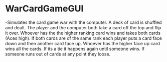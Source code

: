 # WarCardGameGUI
-Simulates the card game war with the computer.
A deck of card is shuffled and dealt.
The player and the computer both take a card off the top and flip it over.
Whoever has the the higher ranking card wins and takes both cards (Aces high).
If both cards are of the same rank each player puts a card face down and then another card face up.
Whoever has the higher face up card wins all the cards.
If its a tie it happens again until someone wins.
If someone runs out of cards at any point they loose.
